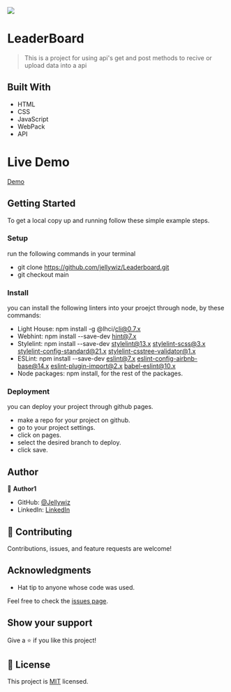 ![](https://img.shields.io/badge/Microverse-blueviolet)

# LeaderBoard

> This is a project for using api's get and post methods to recive or upload data into a api

## Built With

- HTML
- CSS
- JavaScript
- WebPack
- API

# Live Demo

[Demo](Link)

## Getting Started

To get a local copy up and running follow these simple example steps.

### Setup

run the following commands in your terminal

- git clone https://github.com/jellywiz/Leaderboard.git
- git checkout main

### Install

you can install the following linters into your proejct through node, by these commands:

- Light House: npm install -g @lhci/cli@0.7.x
- Webhint: npm install --save-dev hint@7.x
- Stylelint: npm install --save-dev stylelint@13.x stylelint-scss@3.x stylelint-config-standard@21.x stylelint-csstree-validator@1.x
- ESLint: npm install --save-dev eslint@7.x eslint-config-airbnb-base@14.x eslint-plugin-import@2.x babel-eslint@10.x
- Node packages: npm install, for the rest of the packages.

### Deployment

you can deploy your project through github pages.

- make a repo for your project on github.
- go to your project settings.
- click on pages.
- select the desired branch to deploy.
- click save.

## Author

👤 **Author1**

- GitHub: [@Jellywiz](https://github.com/jellywiz/)
- LinkedIn: [LinkedIn](https://www.linkedin.com/in/muzaffer-dler-473484205/)

## 🤝 Contributing

Contributions, issues, and feature requests are welcome!

## Acknowledgments

- Hat tip to anyone whose code was used.

Feel free to check the [issues page](../../issues/).

## Show your support

Give a ⭐️ if you like this project!

## 📝 License

This project is [MIT](./LICENSE) licensed.
